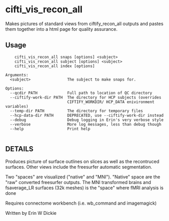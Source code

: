 # cifti_vis_recon_all

Makes pictures of standard views from ciftify_recon_all outputs and pastes them
together into a html page for quality assurance.

## Usage
```
    cifti_vis_recon_all snaps [options] <subject>
    cifti_vis_recon_all subject [options] <subject>
    cifti_vis_recon_all index [options]

Arguments:
  <subject>                The subject to make snaps for.

Options:
  --qcdir PATH             Full path to location of QC directory
  --ciftify-work-dir PATH  The directory for HCP subjects (overrides
                           CIFTIFY_WORKDIR/ HCP_DATA enivironment variables)
  --temp-dir PATH          The directory for temporary files
  --hcp-data-dir PATH      DEPRECATED, use --ciftify-work-dir instead
  --debug                  Debug logging in Erin's very verbose style
  --verbose                More log messages, less than debug though
  --help                   Print help


```
## DETAILS

Produces picture of surface outlines on slices as well as the recontruced surfaces.
Other views include the freesurfer automatic segmentation.

Two "spaces" are visualized ("native" and "MNI"). "Native" space are the "raw"
converted freesurfer outputs. The MNI transformed brains and fsaverage_LR surfaces
(32k meshes) is the "space" where fMRI analysis is done

Requires connectome workbench (i.e. wb_command and imagemagick)

Written by Erin W Dickie
